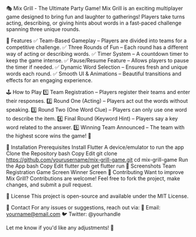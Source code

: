 🎭 Mix Grill - The Ultimate Party Game!
Mix Grill is an exciting multiplayer game designed to bring fun and laughter to gatherings! Players take turns acting, describing, or giving hints about words in a fast-paced challenge spanning three unique rounds.


🚀 Features
✅ Team-Based Gameplay – Players are divided into teams for a competitive challenge.
✅ Three Rounds of Fun – Each round has a different way of acting or describing words.
✅ Timer System – A countdown timer to keep the game intense.
✅ Pause/Resume Feature – Allows players to pause the timer if needed.
✅ Dynamic Word Selection – Ensures fresh and unique words each round.
✅ Smooth UI & Animations – Beautiful transitions and effects for an engaging experience.

🕹️ How to Play
1️⃣ Team Registration – Players register their teams and enter their responses.
2️⃣ Round One (Acting) – Players act out the words without speaking.
3️⃣ Round Two (One Word Clue) – Players can only use one word to describe the item.
4️⃣ Final Round (Keyword Hint) – Players say a key word related to the answer.
5️⃣ Winning Team Announced – The team with the highest score wins the game! 🎉

📲 Installation
Prerequisites
Install Flutter
A device/emulator to run the app
Clone the Repository
bash
Copy
Edit
git clone https://github.com/yourusername/mix-grill-game.git
cd mix-grill-game
Run the App
bash
Copy
Edit
flutter pub get
flutter run
📸 Screenshots
Team Registration	Game Screen	Winner Screen
🤝 Contributing
Want to improve Mix Grill? Contributions are welcome! Feel free to fork the project, make changes, and submit a pull request.

📜 License
This project is open-source and available under the MIT License.

📧 Contact
For any issues or suggestions, reach out via:
📩 Email: yourname@email.com
🐦 Twitter: @yourhandle

Let me know if you'd like any adjustments! 🎉







